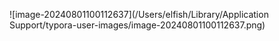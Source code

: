 ![image-20240801100112637](/Users/elfish/Library/Application Support/typora-user-images/image-20240801100112637.png)